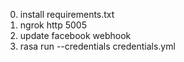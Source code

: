 0. install requirements.txt
1. ngrok http 5005
3. update facebook webhook
4. rasa run --credentials credentials.yml
